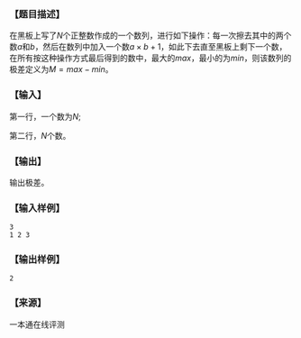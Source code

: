 ### 【题目描述】

在黑板上写了$N$个正整数作成的一个数列，进行如下操作：每一次擦去其中的两个数$a$和$b$，然后在数列中加入一个数$a × b+1$，如此下去直至黑板上剩下一个数，在所有按这种操作方式最后得到的数中，最大的$max$，最小的为$min$，则该数列的极差定义为$M=max-min$。

### 【输入】

第一行，一个数为$N$;

第二行，$N$个数。

### 【输出】

输出极差。

### 【输入样例】

```
3
1 2 3
```

### 【输出样例】

```
2
```


 ### 【来源】

 一本通在线评测 